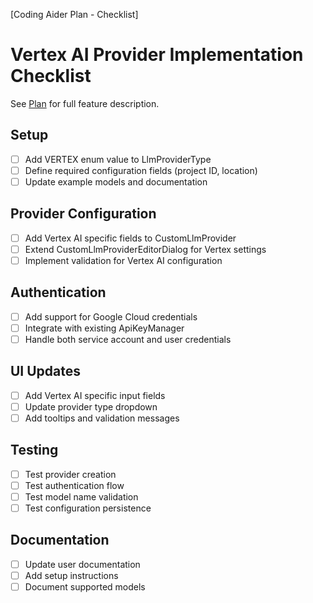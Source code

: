 [Coding Aider Plan - Checklist]
# Vertex AI Provider Implementation Checklist

See [Plan](./vertex_ai_provider.md) for full feature description.

## Setup
- [ ] Add VERTEX enum value to LlmProviderType
- [ ] Define required configuration fields (project ID, location)
- [ ] Update example models and documentation

## Provider Configuration
- [ ] Add Vertex AI specific fields to CustomLlmProvider
- [ ] Extend CustomLlmProviderEditorDialog for Vertex settings
- [ ] Implement validation for Vertex AI configuration

## Authentication
- [ ] Add support for Google Cloud credentials
- [ ] Integrate with existing ApiKeyManager
- [ ] Handle both service account and user credentials

## UI Updates
- [ ] Add Vertex AI specific input fields
- [ ] Update provider type dropdown
- [ ] Add tooltips and validation messages

## Testing
- [ ] Test provider creation
- [ ] Test authentication flow
- [ ] Test model name validation
- [ ] Test configuration persistence

## Documentation
- [ ] Update user documentation
- [ ] Add setup instructions
- [ ] Document supported models
